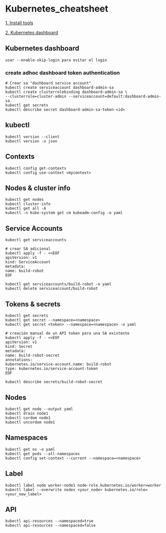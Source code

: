 # Kubernetes_cheatsheet

[1. Install tools](https://kubernetes.io/es/docs/tasks/tools/)

[2. Kubernetes dashboard](https://kubernetes.io/docs/tasks/access-application-cluster/web-ui-dashboard/)

## Kubernetes dashboard

    usar --enable-skip-login para evitar el login  

### create adhoc dashboard token authentication

    # Crear sa "dashboard service account"
    kubectl create serviceaccount dashboard-admin-sa
    kubectl create clusterrolebinding dashboard-admin-sa \ 
    --clusterrole=cluster-admin --serviceaccount=default:dashboard-admin-sa
    kubectl get secrets
    kubectl describe secret dashboard-admin-sa-token-<id>

## kubectl

    kubectl version --client
    kubectl version -o json

## Contexts

    kubectl config get-contexts
    kubectl config use-context <mycontext>

## Nodes & cluster info

    kubectl get nodes
    kubectl cluster-info
    kubectl get all -A
    kubectl -n kube-system get cm kubeadm-config -o yaml

## Service Accounts

    kubectl get serviceaccounts

    # crear SA adicional
    kubectl apply -f - <<EOF
    apiVersion: v1
    kind: ServiceAccount
    metadata:
    name: build-robot
    EOF

    kubectl get serviceaccounts/build-robot -o yaml
    kubectl delete serviceaccount/build-robot

## Tokens & secrets

    kubectl get secrets
    kubectl get secret --namespace=<namespace>
    kubectl get secret <token> --namespace=<namespace> -o yaml

    # creación manual de un API token para una SA existente
    kubectl apply -f - <<EOF
    apiVersion: v1
    kind: Secret
    metadata:
    name: build-robot-secret
    annotations:
    kubernetes.io/service-account.name: build-robot
    type: kubernetes.io/service-account-token
    EOF

    kubectl describe secrets/build-robot-secret

## Nodes

    kubectl get node --output yaml
    kubectl drain node1
    kubectl cordom node1
    kubectl uncordom node1
    
## Namespaces
	
    kubectl get ns -o yaml
    kubectl get pods --all-namespaces
    kubectl config set-context --current --namespace=<namespace>

## Label

    kubectl label node worker-node1 node-role.kubernetes.io/worker=worker
    kubectl label --overwrite nodes <your_node> kubernetes.io/role=<your_new_label>

## API
 
    kubectl api-resources --namespaced=true
    kubectl api-resources --namespaced=false
